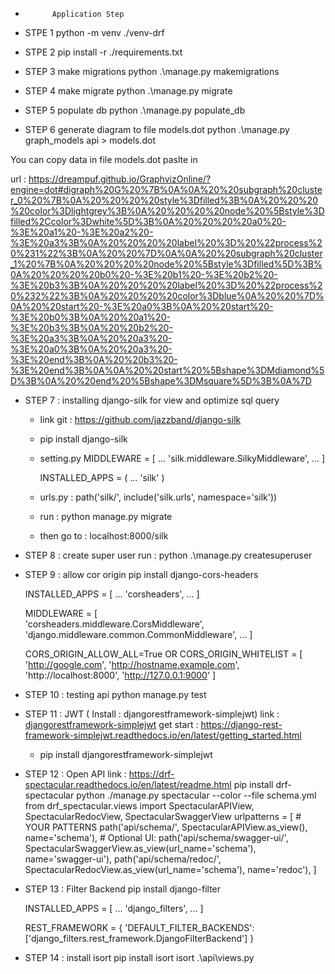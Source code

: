 -           Application Step
+ STPE 1 
    python -m venv ./venv-drf

+ STPE 2
    pip install -r ./requirements.txt

+ STEP 3 make migrations
    python .\manage.py makemigrations

+ STEP 4 make migrate
    python .\manage.py migrate

+ STEP 5 populate db <pass data in database as Sample data>
    python .\manage.py populate_db

+ STEP 6 generate diagram to file models.dot
    python .\manage.py graph_models api > models.dot

You can copy data in file models.dot paslte in 

url : https://dreampuf.github.io/GraphvizOnline/?engine=dot#digraph%20G%20%7B%0A%0A%20%20subgraph%20cluster_0%20%7B%0A%20%20%20%20style%3Dfilled%3B%0A%20%20%20%20color%3Dlightgrey%3B%0A%20%20%20%20node%20%5Bstyle%3Dfilled%2Ccolor%3Dwhite%5D%3B%0A%20%20%20%20a0%20-%3E%20a1%20-%3E%20a2%20-%3E%20a3%3B%0A%20%20%20%20label%20%3D%20%22process%20%231%22%3B%0A%20%20%7D%0A%0A%20%20subgraph%20cluster_1%20%7B%0A%20%20%20%20node%20%5Bstyle%3Dfilled%5D%3B%0A%20%20%20%20b0%20-%3E%20b1%20-%3E%20b2%20-%3E%20b3%3B%0A%20%20%20%20label%20%3D%20%22process%20%232%22%3B%0A%20%20%20%20color%3Dblue%0A%20%20%7D%0A%20%20start%20-%3E%20a0%3B%0A%20%20start%20-%3E%20b0%3B%0A%20%20a1%20-%3E%20b3%3B%0A%20%20b2%20-%3E%20a3%3B%0A%20%20a3%20-%3E%20a0%3B%0A%20%20a3%20-%3E%20end%3B%0A%20%20b3%20-%3E%20end%3B%0A%0A%20%20start%20%5Bshape%3DMdiamond%5D%3B%0A%20%20end%20%5Bshape%3DMsquare%5D%3B%0A%7D

+ STEP 7 : installing django-silk for view and optimize sql query

    -  link git : https://github.com/jazzband/django-silk
    -  pip install django-silk
    -  setting.py 
        MIDDLEWARE = [
            ...
            'silk.middleware.SilkyMiddleware',
            ...
        ]

        INSTALLED_APPS = (
            ...
            'silk'
        )
    -  urls.py :
        path('silk/', include('silk.urls', namespace='silk'))
    -  run : python manage.py migrate
    -  then go to : localhost:8000/silk

- STEP 8 : create super user
    run : python .\manage.py createsuperuser

- STEP 9 : allow cor origin
    pip install django-cors-headers


    INSTALLED_APPS = [
    ...
    'corsheaders',
    ...
    ]

    MIDDLEWARE = [  
    'corsheaders.middleware.CorsMiddleware',
    'django.middleware.common.CommonMiddleware',
    ...
    ]

    CORS_ORIGIN_ALLOW_ALL=True 
    OR
    CORS_ORIGIN_WHITELIST = [
    'http://google.com',
    'http://hostname.example.com',
    'http://localhost:8000',
    'http://127.0.0.1:9000'
    ] 
- STEP 10 : testing api 
    python manage.py test

- STEP 11 : JWT ( Install : djangorestframework-simplejwt) 
    link : [djangorestframework-simplejwt](https://github.com/jazzband/djangorestframework-simplejwt)
    get start : https://django-rest-framework-simplejwt.readthedocs.io/en/latest/getting_started.html
    - pip install djangorestframework-simplejwt
- STEP 12 : Open API
    link : https://drf-spectacular.readthedocs.io/en/latest/readme.html
    pip install drf-spectacular
    python ./manage.py spectacular --color --file schema.yml
    from drf_spectacular.views import SpectacularAPIView, SpectacularRedocView, SpectacularSwaggerView
    urlpatterns = [
        # YOUR PATTERNS
        path('api/schema/', SpectacularAPIView.as_view(), name='schema'),
        # Optional UI:
        path('api/schema/swagger-ui/', SpectacularSwaggerView.as_view(url_name='schema'), name='swagger-ui'),
        path('api/schema/redoc/', SpectacularRedocView.as_view(url_name='schema'), name='redoc'),
    ]

- STEP 13 : Filter Backend
    pip install django-filter

    INSTALLED_APPS = [
    ...
    'django_filters',
    ...
    ]

    REST_FRAMEWORK = {
    'DEFAULT_FILTER_BACKENDS': ['django_filters.rest_framework.DjangoFilterBackend']
    }

- STEP 14 : install isort
    pip install isort
    isort .\api\views.py